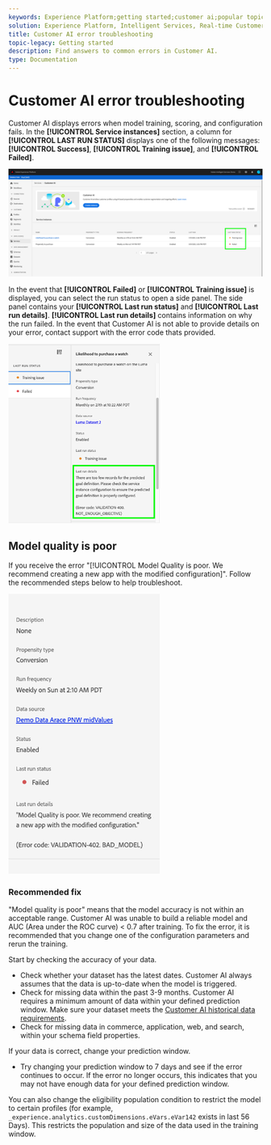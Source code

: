 ```yaml
---
keywords: Experience Platform;getting started;customer ai;popular topics;customer ai input;customer ai output;customer ai troubleshooting;customer ai errors
solution: Experience Platform, Intelligent Services, Real-time Customer Data Platform
title: Customer AI error troubleshooting
topic-legacy: Getting started
description: Find answers to common errors in Customer AI.
type: Documentation
---
```


# Customer AI error troubleshooting

Customer AI displays errors when model training, scoring, and configuration fails. In the **[!UICONTROL Service instances]** section, a column for **[!UICONTROL LAST RUN STATUS]** displays one of the following messages: **[!UICONTROL Success]**, **[!UICONTROL Training issue]**, and **[!UICONTROL Failed]**.

![last run status](./images/errors/last-run-status.png)

In the event that **[!UICONTROL Failed]** or **[!UICONTROL Training issue]** is displayed, you can select the run status to open a side panel. The side panel  contains your **[!UICONTROL Last run status]** and **[!UICONTROL Last run details]**. **[!UICONTROL Last run details]** contains information on why the run failed. In the event that Customer AI is not able to provide details on your error, contact support with the error code thats provided.

<img src='./images/errors/last-run-details.png' width=300 /><br />

## Model quality is poor

If you receive the error "[!UICONTROL Model Quality is poor. We recommend creating a new app with the modified configuration]". Follow the recommended steps below to help troubleshoot.

<img src='./images/errors/model-quality.png' width=300 /><br />

### Recommended fix

"Model quality is poor" means that the model accuracy is not within an acceptable range. Customer AI was unable to build a reliable model and AUC (Area under the ROC curve) < 0.7 after training. To fix the error, it is recommended that you change one of the configuration parameters and rerun the training.

Start by checking the accuracy of your data. 

- Check whether your dataset has the latest dates. Customer AI always assumes that the data is up-to-date when the model is triggered.
- Check for missing data within the past 3-9 months. Customer AI requires a minimum amount of data within your defined prediction window. Make sure your dataset meets the [Customer AI historical data requirements](./input-output.md#data-requirements).
- Check for missing data in commerce, application, web, and search, within your schema field properties.

If your data is correct, change your prediction window.

- Try changing your prediction window to 7 days and see if the error continues to occur. If the error no longer occurs, this indicates that you may not have enough data for your defined prediction window.

You can also change the eligibility population condition to restrict the model to certain profiles (for example, `_experience.analytics.customDimensions.eVars.eVar142` exists in last 56 Days). This restricts the population and size of the data used in the training window.